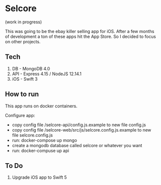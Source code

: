 # Selcore

(work in progress)

This was going to be the ebay killer selling app for iOS. After a few months of development a ton of these apps hit the App Store. So I decided to focus on other projects.

## Tech
1. DB - MongoDB 4.0
2. API - Express 4.15 / NodeJS 12.14.1
3. iOS - Swift 3

## How to run
This app runs on docker containers.

Configure app:
- copy config file /selcore-api/config.js.example to new file config.js 
- copy config file /selcore-web/src/js/selcore.config.js.example to new file selcore.config.js
- run: docker-compose up mongo
- create a mongodb database called selcore or whatever you want
- run: docker-compuse up api

## To Do
1. Upgrade iOS app to Swift 5